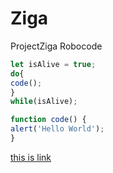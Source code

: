 # Ziga
ProjectZiga
Robocode

```javascript 
let isAlive = true;
do{
code();
}
while(isAlive);

function code() {
alert('Hello World');
}
```


[this is link](https://rozetka.com.ua/03176/p198846/photo/)
